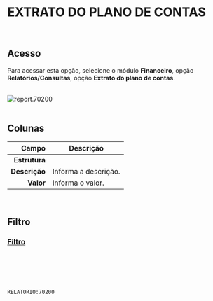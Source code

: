 # EXTRATO DO PLANO DE CONTAS
<br>

## Acesso
Para acessar esta opção, selecione o módulo **Financeiro**, opção **Relatórios/Consultas**, opção **Extrato do plano de contas**.
<br>
<br>

![report.70200](https://raw.githubusercontent.com/netforcews/docs-siscom/master/relatorios/imagens/report.70200.png)
<br>
<br>

## Colunas
Campo | Descrição
--:|---
**Estrutura** | 
**Descrição** | Informa a descrição.
**Valor** | Informa o valor.
<br>

## Filtro
### [Filtro](/geral/rel-contabil.md)
<br>
<br>
<br>
<br>

```RELATORIO:70200```
